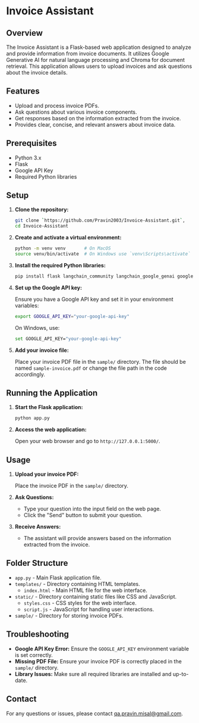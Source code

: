 # Invoice Assistant

## Overview

The Invoice Assistant is a Flask-based web application designed to analyze and provide information from invoice documents. It utilizes Google Generative AI for natural language processing and Chroma for document retrieval. This application allows users to upload invoices and ask questions about the invoice details.

## Features

- Upload and process invoice PDFs.
- Ask questions about various invoice components.
- Get responses based on the information extracted from the invoice.
- Provides clear, concise, and relevant answers about invoice data.

## Prerequisites

- Python 3.x
- Flask
- Google API Key
- Required Python libraries

## Setup

1. **Clone the repository:**

    ```bash
    git clone `https://github.com/Pravin2003/Invoice-Assistant.git`,
    cd Invoice-Assistant
    ```

2. **Create and activate a virtual environment:**

    ```bash
    python -m venv venv       # On MacOS
    source venv/bin/activate  # On Windows use `venv\Scripts\activate`
    ```

3. **Install the required Python libraries:**

    ```bash
    pip install flask langchain_community langchain_google_genai google.generativeai
    ```

4. **Set up the Google API key:**

    Ensure you have a Google API key and set it in your environment variables:

    ```bash
    export GOOGLE_API_KEY="your-google-api-key"
    ```

    On Windows, use:

    ```bash
    set GOOGLE_API_KEY="your-google-api-key"
    ```

5. **Add your invoice file:**

    Place your invoice PDF file in the `sample/` directory. The file should be named `sample-invoice.pdf` or change the file path in the code accordingly.

## Running the Application

1. **Start the Flask application:**

    ```bash
    python app.py
    ```

2. **Access the web application:**

    Open your web browser and go to `http://127.0.0.1:5000/`.

## Usage

1. **Upload your invoice PDF:**

    Place the invoice PDF in the `sample/` directory.

2. **Ask Questions:**

    - Type your question into the input field on the web page.
    - Click the "Send" button to submit your question.

3. **Receive Answers:**

    - The assistant will provide answers based on the information extracted from the invoice.

## Folder Structure

- `app.py` - Main Flask application file.
- `templates/` - Directory containing HTML templates.
  - `index.html` - Main HTML file for the web interface.
- `static/` - Directory containing static files like CSS and JavaScript.
  - `styles.css` - CSS styles for the web interface.
  - `script.js` - JavaScript for handling user interactions.
- `sample/` - Directory for storing invoice PDFs.

## Troubleshooting

- **Google API Key Error:** Ensure the `GOOGLE_API_KEY` environment variable is set correctly.
- **Missing PDF File:** Ensure your invoice PDF is correctly placed in the `sample/` directory.
- **Library Issues:** Make sure all required libraries are installed and up-to-date.

## Contact

For any questions or issues, please contact [qa.pravin.misal@gmail.com](mailto:qa.pravin.misal@gmail.com).
